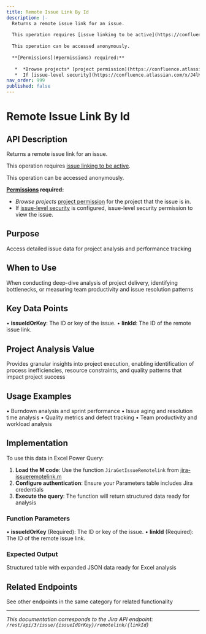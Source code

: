 ```yaml
---
title: Remote Issue Link By Id
description: |-
  Returns a remote issue link for an issue.
  
  This operation requires [issue linking to be active](https://confluence.atlassian.com/x/yoXKM).
  
  This operation can be accessed anonymously.
  
  **[Permissions](#permissions) required:**
  
   *  *Browse projects* [project permission](https://confluence.atlassian.com/x/yodKLg) for the project that the issue is in.
   *  If [issue-level security](https://confluence.atlassian.com/x/J4lKLg) is configured, issue-level security permission to view the issue.
nav_order: 999
published: false
---
```


# Remote Issue Link By Id

## API Description
Returns a remote issue link for an issue.

This operation requires [issue linking to be active](https://confluence.atlassian.com/x/yoXKM).

This operation can be accessed anonymously.

**[Permissions](#permissions) required:**

 *  *Browse projects* [project permission](https://confluence.atlassian.com/x/yodKLg) for the project that the issue is in.
 *  If [issue-level security](https://confluence.atlassian.com/x/J4lKLg) is configured, issue-level security permission to view the issue.

## Purpose
Access detailed issue data for project analysis and performance tracking

## When to Use
When conducting deep-dive analysis of project delivery, identifying bottlenecks, or measuring team productivity and issue resolution patterns

## Key Data Points
• **issueIdOrKey**: The ID or key of the issue.
• **linkId**: The ID of the remote issue link.

## Project Analysis Value
Provides granular insights into project execution, enabling identification of process inefficiencies, resource constraints, and quality patterns that impact project success

## Usage Examples
• Burndown analysis and sprint performance
• Issue aging and resolution time analysis
• Quality metrics and defect tracking
• Team productivity and workload analysis

## Implementation
To use this data in Excel Power Query:

1. **Load the M code**: Use the function `JiraGetIssueRemotelink` from [jira-issueremotelink.m](../assets/jira-issueremotelink.m)
2. **Configure authentication**: Ensure your Parameters table includes Jira credentials
3. **Execute the query**: The function will return structured data ready for analysis

### Function Parameters
• **issueIdOrKey** (Required): The ID or key of the issue.
• **linkId** (Required): The ID of the remote issue link.

### Expected Output
Structured table with expanded JSON data ready for Excel analysis

## Related Endpoints
See other endpoints in the same category for related functionality

---
*This documentation corresponds to the Jira API endpoint: `/rest/api/3/issue/{issueIdOrKey}/remotelink/{linkId}`*
